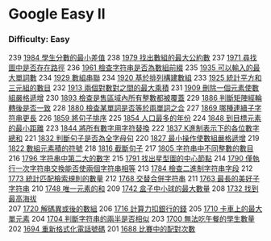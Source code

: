 # Google Easy II

### Difficulty: Easy

239 [1984 學生分數的最小差值](./Google/1984.md) 
238 [1979 找出數組的最大公約數](./Google/1979.md) 
237 [1971 尋找圖中是否存在路徑](./Google/1971.md) 
236 [1961 檢查字符串是否為數組前綴](./Google/1961.md) 
235 [1935 可以輸入的最大單詞數](./Google/1935.md) 
234 [1929 數組串聯](./Google/1929.md) 
234 [1920 基於排列構建數組](./Google/1920.md) 
233 [1925 統計平方和三元組的數目](./Google/1925.md) 
232 [1913 兩個對數對之間的最大乘積](./Google/1913.md) 
231 [1909 刪除一個元素使數組嚴格遞增](./Google/1909.md) 
230 [1893 檢查是售區域內所有整數都被覆蓋](./Google/1893.md) 
229 [1886 判斷矩陣經輪轉後是否一致](./Google/1886.md) 
228 [1880 檢查某單詞是否等於兩單詞之合](./Google/1880.md) 
227 [1869 哪種連續子字符串更長](./Google/1869.md) 
226 [1859 將句子排序](./Google/1859.md) 
225 [1854 人口最多的年份](./Google/1854.md) 
224 [1848 到目標元素的最小距離](./Google/1848.md) 
223 [1844 將所有數字用字符替換](./Google/1844.md) 
222 [1837 K進制表示下的各位數字總和](./Google/1837.md) 
221 [1832 判斷句子是否為全字母句](./Google/1832.md) 
220 [1827 最小操作使數組嚴格遞增](./Google/1822.md) 
219 [1822 數組元素積的符號](./Google/1822.md) 
218 [1816 截斷句子](./Google/1816.md) 
217 [1805 字符串中不同整數的數目](./Google/1805.md) 
216 [1796 字符串中第二大的數字](./Google/1796.md) 
215 [1791 找出星型圖的中心節點](./Google/1791.md) 
214 [1790 僅執行一次字符串交換能否使兩個字符串相等](./Google/1790.md) 
213 [1784 檢查二進制字符串字段](./Google/1784.md) 
212 [1773 統計匹配檢索規則的數量](./Google/1763.md) 
212 [1768 交替合併字符串](./Google/1763.md) 
211 [1763 最長的美好子字符串](./Google/1763.md) 
210 [1748 唯一元素的和](./Google/1748.md) 
209 [1742 盒子中小球的最大數量](./Google/1742.md) 
208 [1732 找到最高海拔](./Google/1732.md)  
207 [1720 解碼異或後的數組](./Google/1720.md) 
206 [1716 計算力扣銀行的錢](./Google/1716.md) 
205 [1710 卡車上的最大單元素](./Google/1710.md) 
204 [1704 判斷字符串的兩半是否相似](./Google/1704.md) 
203 [1700 無法吃午餐的學生數量](./Google/1700.md) 
202 [1694 重新格式化電話號碼](./Google/1694.md) 
201 [1688 比賽中的配對次數](./Google/1688.md) 
